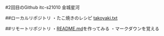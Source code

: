#2回目のGithub
itc-s21010
金城星河

##ローカルリポジトリ
・たこ焼きのレシピ
[takoyaki.txt](takoyaki.txt)

##リモートリポジトリ
・[README.md](README.md)を作ってみる
・マークダウンを覚える
